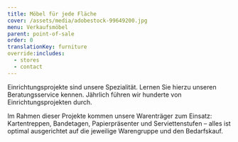 ```yaml
---
title: Möbel für jede Fläche
cover: /assets/media/adobestock-99649200.jpg
menu: Verkaufsmöbel
parent: point-of-sale
order: 0
translationKey: furniture
override:includes:
  - stores
  - contact
---
```

Einrichtungsprojekte sind unsere Spezialität. Lernen Sie hierzu unseren Beratungsservice kennen. Jährlich führen wir hunderte von Einrichtungsprojekten durch.

Im Rahmen dieser Projekte kommen unsere Warenträger zum Einsatz: Kartentreppen, Bandetagen, Papierpräsenter und Serviettenstufen – alles ist optimal ausgerichtet auf die jeweilige Warengruppe und den Bedarfskauf.
